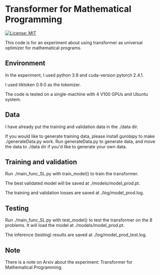 # Transformer for Mathematical Programming
[![License: MIT](https://img.shields.io/badge/License-MIT-yellow.svg)](https://opensource.org/licenses/MIT) 


This code is for an experiment about using transformer as universal optimizer for mathematical programs.

## Environment

In the experiment, I used python 3.9 and cuda-version pytorch 2.4.1.

I used tiktoken 0.9.0 as the tokenizer.

The code is tested on a single-machine with 4 V100 GPUs and Ubuntu system.

## Data
I have already put the training and validation data in the ./data dir. 

If you would like to generate training data, please install gurobipy to make ./generateData.py work. 
Run generateData.py to generate data, and move the data to ./data dir if you'd like to generate your own data.

## Training and validation
Run ./main_func_SL.py with train_model() to train the transformer. 

The best validated model will be saved at ./models/model_prod.pt.

The training and validation losses are saved at ./log/model_prod.log.

## Testing
Run ./main_func_SL.py with test_model() to test the transformer on the 8 problems. 
It will load the model at ./models/model_prod.pt.

The inference (testing) results are saved at ./log/model_prod_test.log.

## Note
There is a note on Arxiv about the experiment:
Transformer for Mathematical Programming.
